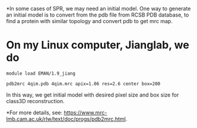 *In some cases of SPR, we may need an initial model. One way to generate an initial model is to convert from the pdb file from RCSB PDB database, to find a protein with similar topology and convert pdb to get mrc map.

# On my Linux computer, Jianglab, we do

```
module load EMAN/1.9_jiang

pdb2mrc 4qim.pdb 4qim.mrc apix=1.06 res=2.6 center box=200
```

In this way, we get initial model with desired pixel size and box size for class3D reconstruction. 

*For more details, see: https://www.mrc-lmb.cam.ac.uk/rlw/text/doc/progs/pdb2mrc.html. 


